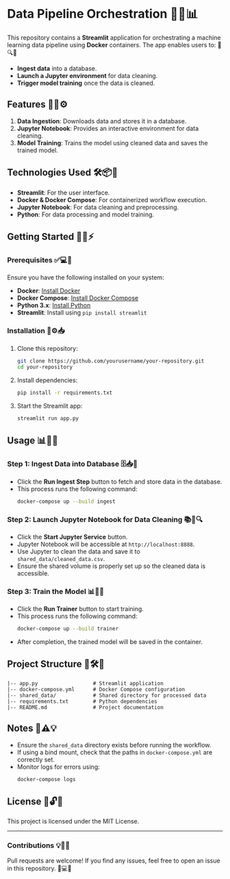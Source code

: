 # Data Pipeline Orchestration 🚀🔧📊

This repository contains a **Streamlit** application for orchestrating a machine learning data pipeline using **Docker** containers. The app enables users to: 🎯🔍💡

- **Ingest data** into a database.
- **Launch a Jupyter environment** for data cleaning.
- **Trigger model training** once the data is cleaned.

## Features 🚀📌⚙️

1. **Data Ingestion**: Downloads data and stores it in a database.
2. **Jupyter Notebook**: Provides an interactive environment for data cleaning.
3. **Model Training**: Trains the model using cleaned data and saves the trained model.

## Technologies Used 🛠️📦📡

- **Streamlit**: For the user interface.
- **Docker & Docker Compose**: For containerized workflow execution.
- **Jupyter Notebook**: For data cleaning and preprocessing.
- **Python**: For data processing and model training.

## Getting Started 🚀🔧⚡

### Prerequisites ✅💻📌

Ensure you have the following installed on your system:

- **Docker**: [Install Docker](https://docs.docker.com/get-docker/)
- **Docker Compose**: [Install Docker Compose](https://docs.docker.com/compose/install/)
- **Python 3.x**: [Install Python](https://www.python.org/downloads/)
- **Streamlit**: Install using `pip install streamlit`

### Installation 📂⚙️📥

1. Clone this repository:
   ```bash
   git clone https://github.com/yourusername/your-repository.git
   cd your-repository
   ```
2. Install dependencies:
   ```bash
   pip install -r requirements.txt
   ```
3. Start the Streamlit app:
   ```bash
   streamlit run app.py
   ```

## Usage 📊🎯🚀

### Step 1: Ingest Data into Database 🗄️📥🔄

- Click the **Run Ingest Step** button to fetch and store data in the database.
- This process runs the following command:
  ```bash
  docker-compose up --build ingest
  ```

### Step 2: Launch Jupyter Notebook for Data Cleaning 📚📝🔍

- Click the **Start Jupyter Service** button.
- Jupyter Notebook will be accessible at `http://localhost:8888`.
- Use Jupyter to clean the data and save it to `shared_data/cleaned_data.csv`.
- Ensure the shared volume is properly set up so the cleaned data is accessible.

### Step 3: Train the Model 📊🧠🎯

- Click the **Run Trainer** button to start training.
- This process runs the following command:
  ```bash
  docker-compose up --build trainer
  ```
- After completion, the trained model will be saved in the container.

## Project Structure 📂🛠️📝

```
|-- app.py                  # Streamlit application
|-- docker-compose.yml      # Docker Compose configuration
|-- shared_data/            # Shared directory for processed data
|-- requirements.txt        # Python dependencies
|-- README.md               # Project documentation
```

## Notes 📝⚠️💡

- Ensure the `shared_data` directory exists before running the workflow.
- If using a bind mount, check that the paths in `docker-compose.yml` are correctly set.
- Monitor logs for errors using:
  ```bash
  docker-compose logs
  ```

## License 📜🔓✅

This project is licensed under the MIT License.

---

### Contributions 💡🤝🚀

Pull requests are welcome! If you find any issues, feel free to open an issue in this repository. 🚀💻📌

